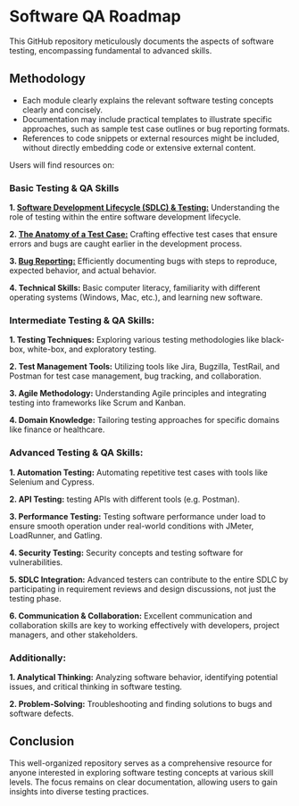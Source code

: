 # Software QA Roadmap

This GitHub repository meticulously documents the aspects of software testing, encompassing fundamental to advanced skills.

## Methodology

- Each module clearly explains the relevant software testing concepts clearly and concisely.
- Documentation may include practical templates to illustrate specific approaches, such as sample test case outlines or bug reporting formats.
- References to code snippets or external resources might be included, without directly embedding code or extensive external content.

Users will find resources on:

### Basic Testing & QA Skills

**1. [Software Development Lifecycle (SDLC) & Testing:](00-SOFTWARE-DEVELOPMENT-LIFE-CYCLE-SDLC)** Understanding the role of testing within the entire software development lifecycle.

**2. [The Anatomy of a Test Case:](https://github.com/amandaestevez/softwareqa/blob/efdf2923fb846e50d1dcf2929510f433d04bfb6d/01-TEST-CASES/011-ANATOMY-OF-TEST-CASES.md)** Crafting effective test cases that ensure errors and bugs are caught earlier in the development process.

**3. [Bug Reporting:](https://github.com/amandaestevez/softwareqa/tree/58ce499e60cd4fa89eda989b3043abb61f64cdb7/02-BUG-REPORTING)** Efficiently documenting bugs with steps to reproduce, expected behavior, and actual behavior.

**4. Technical Skills:** Basic computer literacy, familiarity with different operating systems (Windows, Mac, etc.), and learning new software.

### Intermediate Testing & QA Skills:

**1. Testing Techniques:** Exploring various testing methodologies like black-box, white-box, and exploratory testing.

**2. Test Management Tools:**  Utilizing tools like Jira, Bugzilla, TestRail, and Postman for test case management, bug tracking, and collaboration.

**3. Agile Methodology:**  Understanding Agile principles and integrating testing into frameworks like Scrum and Kanban.

**4. Domain Knowledge:** Tailoring testing approaches for specific domains like finance or healthcare.

### Advanced Testing & QA Skills:

**1. Automation Testing:** Automating repetitive test cases with tools like Selenium and Cypress.

**2. API Testing:** testing APIs with different tools (e.g. Postman).

**3. Performance Testing:** Testing software performance under load to ensure smooth operation under real-world conditions with JMeter, LoadRunner, and Gatling.

**4. Security Testing:** Security concepts and testing software for vulnerabilities.

**5. SDLC Integration:** Advanced testers can contribute to the entire SDLC by participating in requirement reviews and design discussions, not just the testing phase.

**6. Communication & Collaboration:** Excellent communication and collaboration skills are key to working effectively with developers, project managers, and other stakeholders.

### Additionally:

**1. Analytical Thinking:** Analyzing software behavior, identifying potential issues, and critical thinking in software testing.

**2. Problem-Solving:** Troubleshooting and finding solutions to bugs and software defects.


## Conclusion
This well-organized repository serves as a comprehensive resource for anyone interested in exploring software testing concepts at various skill levels.  The focus remains on clear documentation, allowing users to gain insights into diverse testing practices.

